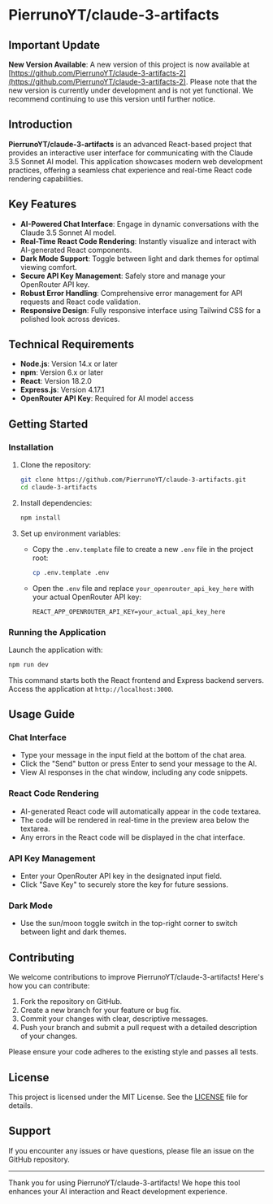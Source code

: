 # PierrunoYT/claude-3-artifacts

## Important Update
**New Version Available**: A new version of this project is now available at [https://github.com/PierrunoYT/claude-3-artifacts-2](https://github.com/PierrunoYT/claude-3-artifacts-2). Please note that the new version is currently under development and is not yet functional. We recommend continuing to use this version until further notice.

## Introduction
**PierrunoYT/claude-3-artifacts** is an advanced React-based project that provides an interactive user interface for communicating with the Claude 3.5 Sonnet AI model. This application showcases modern web development practices, offering a seamless chat experience and real-time React code rendering capabilities.

## Key Features
- **AI-Powered Chat Interface**: Engage in dynamic conversations with the Claude 3.5 Sonnet AI model.
- **Real-Time React Code Rendering**: Instantly visualize and interact with AI-generated React components.
- **Dark Mode Support**: Toggle between light and dark themes for optimal viewing comfort.
- **Secure API Key Management**: Safely store and manage your OpenRouter API key.
- **Robust Error Handling**: Comprehensive error management for API requests and React code validation.
- **Responsive Design**: Fully responsive interface using Tailwind CSS for a polished look across devices.

## Technical Requirements
- **Node.js**: Version 14.x or later
- **npm**: Version 6.x or later
- **React**: Version 18.2.0
- **Express.js**: Version 4.17.1
- **OpenRouter API Key**: Required for AI model access

## Getting Started

### Installation
1. Clone the repository:
   ```bash
   git clone https://github.com/PierrunoYT/claude-3-artifacts.git
   cd claude-3-artifacts
   ```

2. Install dependencies:
   ```bash
   npm install
   ```

3. Set up environment variables:
   - Copy the `.env.template` file to create a new `.env` file in the project root:
     ```bash
     cp .env.template .env
     ```
   - Open the `.env` file and replace `your_openrouter_api_key_here` with your actual OpenRouter API key:
     ```
     REACT_APP_OPENROUTER_API_KEY=your_actual_api_key_here
     ```

### Running the Application
Launch the application with:
```bash
npm run dev
```
This command starts both the React frontend and Express backend servers. Access the application at `http://localhost:3000`.

## Usage Guide

### Chat Interface
- Type your message in the input field at the bottom of the chat area.
- Click the "Send" button or press Enter to send your message to the AI.
- View AI responses in the chat window, including any code snippets.

### React Code Rendering
- AI-generated React code will automatically appear in the code textarea.
- The code will be rendered in real-time in the preview area below the textarea.
- Any errors in the React code will be displayed in the chat interface.

### API Key Management
- Enter your OpenRouter API key in the designated input field.
- Click "Save Key" to securely store the key for future sessions.

### Dark Mode
- Use the sun/moon toggle switch in the top-right corner to switch between light and dark themes.

## Contributing
We welcome contributions to improve PierrunoYT/claude-3-artifacts! Here's how you can contribute:

1. Fork the repository on GitHub.
2. Create a new branch for your feature or bug fix.
3. Commit your changes with clear, descriptive messages.
4. Push your branch and submit a pull request with a detailed description of your changes.

Please ensure your code adheres to the existing style and passes all tests.

## License
This project is licensed under the MIT License. See the [LICENSE](LICENSE) file for details.

## Support
If you encounter any issues or have questions, please file an issue on the GitHub repository.

---

Thank you for using PierrunoYT/claude-3-artifacts! We hope this tool enhances your AI interaction and React development experience.
